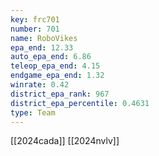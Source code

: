 ```yaml
---
key: frc701
number: 701
name: RoboVikes
epa_end: 12.33
auto_epa_end: 6.86
teleop_epa_end: 4.15
endgame_epa_end: 1.32
winrate: 0.42
district_epa_rank: 967
district_epa_percentile: 0.4631
type: Team
---
```

[[2024cada]]
[[2024nvlv]]
